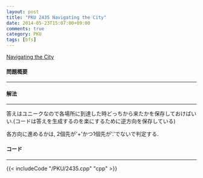 ```yaml
---
layout: post
title: "PKU 2435 Navigating the City"
date: 2014-05-23T15:07:00+09:00
comments: true
category: PKU
tags: [bfs]
---
```


[Navigating the City](http://poj.org/problem?id=2435)

#### 問題概要

****

#### 解法

****

答えはユニークなので各場所に到達した時どっちから来たかを保存しておけばいい.(コードは答えを生成するのを楽にするために逆方向を保存している)  
  
各方向に進めるかは, 2個先が'+'かつ1個先が'.'でないで判定する.  


#### コード

****

{{< includeCode "/PKU/2435.cpp" "cpp" >}}
